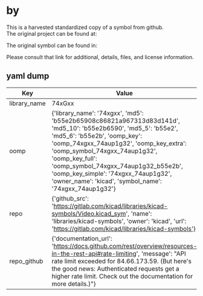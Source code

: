#  by   
This is a harvested standardized copy of a symbol from github.  
The original project can be found at:  
  
The original symbol can be found in:

Please consult that link for additional, details, files, and license information.  
## yaml dump  
| Key | Value |  
| --- | --- |  
| library_name | 74xGxx |  
| oomp | {'library_name': '74xgxx', 'md5': 'b55e2b65908c86821a967313d83d141d', 'md5_10': 'b55e2b6590', 'md5_5': 'b55e2', 'md5_6': 'b55e2b', 'oomp_key': 'oomp_74xgxx_74aup1g32', 'oomp_key_extra': 'oomp_symbol_74xgxx_74aup1g32', 'oomp_key_full': 'oomp_symbol_74xgxx_74aup1g32_b55e2b', 'oomp_key_simple': '74xgxx_74aup1g32', 'owner_name': 'kicad', 'symbol_name': '74xgxx_74aup1g32'} |  
| repo | {'github_src': 'https://gitlab.com/kicad/libraries/kicad-symbols/Video.kicad_sym', 'name': 'libraries/kicad-symbols', 'owner': 'kicad', 'url': 'https://gitlab.com/kicad/libraries/kicad-symbols'} |  
| repo_github | {'documentation_url': 'https://docs.github.com/rest/overview/resources-in-the-rest-api#rate-limiting', 'message': "API rate limit exceeded for 84.66.173.59. (But here's the good news: Authenticated requests get a higher rate limit. Check out the documentation for more details.)"} |  

